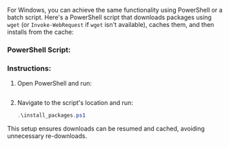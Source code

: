 For Windows, you can achieve the same functionality using PowerShell or a batch script. Here's a PowerShell script that downloads packages using `wget` (or `Invoke-WebRequest` if `wget` isn't available), caches them, and then installs from the cache:

### **PowerShell Script:**

### **Instructions:**
1. Open PowerShell and run:  
   ```powershell Set-ExecutionPolicy Unrestricted -Scope CurrentUser
   ```
2. Navigate to the script's location and run:  
   ```powershell
   .\install_packages.ps1
   ```

This setup ensures downloads can be resumed and cached, avoiding unnecessary re-downloads.